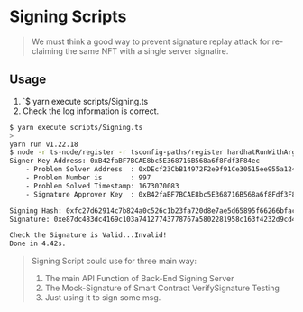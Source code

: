 # Signing Scripts

> We must think a good way to prevent signature replay attack for re-claiming the same NFT with a single server signatire.

## Usage

1. `$ yarn execute scripts/Signing.ts
1. Check the log information is correct.

```bash
$ yarn execute scripts/Signing.ts
>
yarn run v1.22.18
$ node -r ts-node/register -r tsconfig-paths/register hardhatRunWithArgs.ts scripts/Signing.ts
Signer Key Address: 0xB42faBF7BCAE8bc5E368716B568a6f8Fdf3F84ec
    - Problem Solver Address  : 0xDEcf23CbB14972F2e9f91Ce30515ee955a124Cba
    - Problem Number is       : 997
    - Problem Solved Timestamp: 1673070083
    - Signature Approver Key  : 0xB42faBF7BCAE8bc5E368716B568a6f8Fdf3F84ec

Signing Hash: 0xfc27d62914c7b824a0c526c1b23fa720d8e7ae5d65895f66266bfacf4c8e5bee
Signature: 0xe87dc483dc4169c103a74127743778767a5802281958c163f4232d9cd46f0bf72fe194c0e0b4425fb7c4c203839c7c98d14eed02d214c5239e55836540915aa81c

Check the Signature is Valid...Invalid!
Done in 4.42s.
```

> Signing Script could use for three main way:
> 1. The main API Function of Back-End Signing Server
> 1. The Mock-Signature of Smart Contract VerifySignature Testing
> 1. Just using it to sign some msg.

